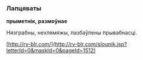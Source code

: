 ### Лапцяваты
**прыметнік, размоўнае**

Нязграбны, нехлямяжы, пазбаўлены прывабнасці.

<a rel="author">[http://rv-blr.com/](http://rv-blr.com/slounik.jsp?letterId=0&maskId=0&pageId=1512)</a>
